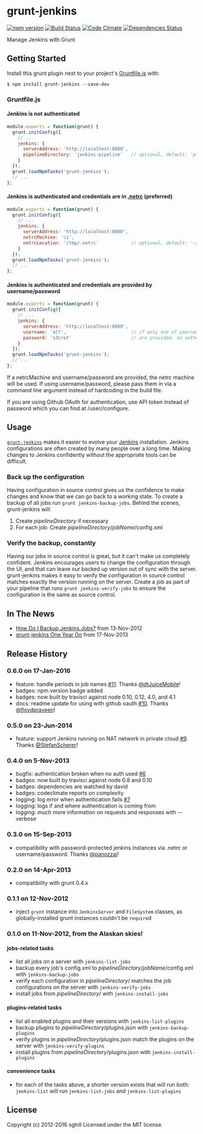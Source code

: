 grunt-jenkins
=============

[![npm version](https://badge.fury.io/js/grunt-jenkins.svg)](https://badge.fury.io/js/grunt-jenkins)
[![Build Status](https://travis-ci.org/sghill/grunt-jenkins.png?branch=master)](https://travis-ci.org/sghill/grunt-jenkins)
[![Code Climate](https://codeclimate.com/github/sghill/grunt-jenkins.png)](https://codeclimate.com/github/sghill/grunt-jenkins)
[![Dependencies Status](https://david-dm.org/sghill/grunt-jenkins.png)](https://david-dm.org/sghill/grunt-jenkins)

Manage Jenkins with Grunt


Getting Started
---------------
Install this grunt plugin next to your project's [Gruntfile.js][getting_started] with:

```shell
$ npm install grunt-jenkins --save-dev
```

### Gruntfile.js

#### Jenkins is not authenticated

```javascript
module.exports = function(grunt) {
  grunt.initConfig({
    // ...
    jenkins: {
      serverAddress: 'http://localhost:8080',
      pipelineDirectory: 'jenkins-pipeline'   // optional, default: 'pipeline'
    }
  });
  grunt.loadNpmTasks('grunt-jenkins');
  // ...
};
```

#### Jenkins is authenticated and credentials are in [.netrc][netrc] (preferred)

```javascript
module.exports = function(grunt) {
  grunt.initConfig({
    // ...
    jenkins: {
      serverAddress: 'http://localhost:8080',
      netrcMachine: 'ci',
      netrcLocation: '/tmp/.netrc'            // optional, default: '~/.netrc'
    }
  });
  grunt.loadNpmTasks('grunt-jenkins');
  // ...
};
```

#### Jenkins is authenticated and credentials are provided by username/password

```javascript
module.exports = function(grunt) {
  grunt.initConfig({
    // ...
    jenkins: {
      serverAddress: 'http://localhost:8080',
      username: 'alf',                        // if only one of username and password
      password: 's3cret'                      // are provided, no authentication attempted
    }
  });
  grunt.loadNpmTasks('grunt-jenkins');
  // ...
};
```

If a netrcMachine and username/password are provided, the netrc machine will be
used. If using username/password, please pass them in via a command line
argument instead of hardcoding in the build file.

If you are using Github OAuth for authentication, use API token instead of
password which you can find at <server-address>/user/<your-user-name>/configure.

[grunt]: http://gruntjs.com/
[getting_started]: https://github.com/gruntjs/grunt/blob/master/docs/getting_started.md
[netrc]: http://man.cx/netrc


Usage
-----
[`grunt-jenkins`][grunt_jenkins_home] makes it easier to evolve your
[Jenkins][jenkins_home] installation. Jenkins configurations are often created
by many people over a long time. Making changes to Jenkins confidently without
the appropriate tools can be difficult.

### Back up the configuration
Having configuration in source control gives us the confidence to make changes
and know that we can go back to a working state. To create a backup of all jobs
run `grunt jenkins-backup-jobs`. Behind the scenes, grunt-jenkins will:

1. Create _pipelineDirectory_ if necessary
2. For each job: Create _pipelineDirectory_/_jobName_/config.xml

### Verify the backup, constantly
Having our jobs in source control is great, but it can't make us completely
confident. Jenkins encourages users to change the configuration through the UI,
and that can leave our backed up version out of sync with the server.
grunt-jenkins makes it easy to verify the configuration in source control
matches exactly the version running on the server. Create a job as part of your
pipeline that runs `grunt jenkins-verify-jobs` to ensure the configuration is
the same as source control.

[grunt_jenkins_home]: https://github.com/sghill/grunt-jenkins
[jenkins_home]: http://jenkins-ci.org/


In The News
-----------
* [How Do I Backup Jenkins Jobs?][how_to] from 13-Nov-2012
* [grunt-jenkins One Year On][one_year] from 17-Nov-2013

[how_to]: https://www.sghill.net/how-do-i-backup-jenkins-jobs.html
[one_year]: https://www.sghill.net/grunt-jenkins-one-year-on.html


Release History
---------------

### 0.6.0 on 17-Jan-2016
* feature: handle periods in job names [#11][issue11]. Thanks
  [@dtJuiceMobile][dtJuiceMobile]!
* badges: npm version badge added
* badges: now built by travisci against node 0.10, 0.12, 4.0, and 4.1
* docs: readme update for using with github oauth [#10][issue10]. Thanks
  [@floydpraveen][floydpraveen]!

[issue10]: https://github.com/sghill/grunt-jenkins/pull/10
[issue11]: https://github.com/sghill/grunt-jenkins/pull/11
[dtJuiceMobile]: https://github.com/dtJuiceMobile
[floydpraveen]: https://github.com/floydpraveen

### 0.5.0 on 23-Jun-2014
* feature: support Jenkins running on NAT network in private cloud [#9][issue9].
  Thanks [@StefanScherer][StefanScherer]!

[issue9]: https://github.com/sghill/grunt-jenkins/pull/9
[StefanScherer]: https://github.com/StefanScherer

### 0.4.0 on 5-Nov-2013
* bugfix: authentication broken when no auth used [#6][issue6]
* badges: now built by travisci against node 0.8 and 0.10
* badges: dependencies are watched by david
* badges: codeclimate reports on complexity
* logging: log error when authentication fails [#7][issue7]
* logging: logs if and where authentication is coming from
* logging: much more information on requests and responses with --verbose

[issue6]: https://github.com/sghill/grunt-jenkins/issues/6
[issue7]: https://github.com/sghill/grunt-jenkins/issues/7

### 0.3.0 on 15-Sep-2013
* compatibility with password-protected jenkins instances via .netrc or
  username/password. Thanks [@panozzaj][panozzaj]!

[panozzaj]: https://github.com/panozzaj

### 0.2.0 on 14-Apr-2013
* compatibility with grunt 0.4.x

### 0.1.1 on 12-Nov-2012
* inject `grunt` instance into `JenkinsServer` and `FileSystem` classes, as
  globally-installed grunt instances couldn't be `require`d

### 0.1.0 on 11-Nov-2012, from the Alaskan skies!

#### jobs-related tasks
* list all jobs on a server with `jenkins-list-jobs`
* backup every job's config.xml to _pipelineDirectory_/_jobName_/config.xml
  with `jenkins-backup-jobs`
* verify each configuration in _pipelineDirectory_/ matches the job
  configurations on the server with `jenkins-verify-jobs`
* install jobs from _pipelineDirectory_/ with `jenkins-install-jobs`

#### plugins-related tasks
* list all enabled plugins and their versions with `jenkins-list-plugins`
* backup plugins to _pipelineDirectory_/plugins.json with
  `jenkins-backup-plugins`
* verify plugins in _pipelineDirectory_/plugins.json match the plugins on the
  server with `jenkins-verify-plugins`
* install plugins from _pipelineDirectory_/plugins.json with
  `jenkins-install-plugins`

#### convenience tasks

* for each of the tasks above, a shorter version exists that will run both:
  `jenkins-list` will run `jenkins-list-jobs` and `jenkins-list-plugins`

## License
Copyright (c) 2012-2016 sghill
Licensed under the MIT license.
